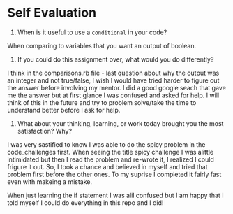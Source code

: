 # Self Evaluation

1. When is it useful to use a `conditional` in your code?

When comparing to variables that you want an output of boolean. 

1. If you could do this assignment over, what would you do differently?

I think in the comparisons.rb file - last question about why the output was an integer and not true/false, I wish I would have tried harder to figure out the answer before involving my mentor. I did a good google seach that gave me the answer but at first glance I was confused and asked for help. I will think of this in the future and try to problem solve/take the time to understand better before I ask for help. 

1. What about your thinking, learning, or work today brought you the most satisfaction? Why?

I was very sastified to know I was able to do the spicy problem in the code_challenges first. When seeing the title spicy challenge I was alittle intimidated but then I read the problem and re-wrote it, I realized I could frigure it out. So, I took a chance and believed in myself and tried that problem first before the other ones. To my suprise I completed it fairly fast even with makeing a mistake. 

When just learning the if statement I was alil confused but I am happy that I told myself I could do everything in this repo and I did! 